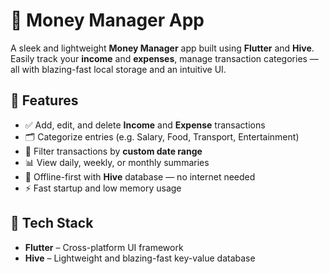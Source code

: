 # 💸 Money Manager App 

A sleek and lightweight **Money Manager** app built using **Flutter** and **Hive**. Easily track your **income** and **expenses**, manage transaction categories — all with blazing-fast local storage and an intuitive UI.



## 🚀 Features

- ✅ Add, edit, and delete **Income** and **Expense** transactions
- 🗂️ Categorize entries (e.g. Salary, Food, Transport, Entertainment)
- 📆 Filter transactions by **custom date range**
- 📊 View daily, weekly, or monthly summaries
- 💾 Offline-first with **Hive** database — no internet needed
- ⚡ Fast startup and low memory usage



## 🧰 Tech Stack

- **Flutter** – Cross-platform UI framework
- **Hive** – Lightweight and blazing-fast key-value database





